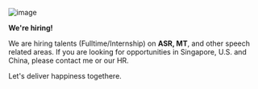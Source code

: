 ![image](https://user-images.githubusercontent.com/28823245/123965109-b3f7d080-d9e6-11eb-8997-88ee719559d1.png)


**We're hiring!**

We are hiring talents (Fulltime/Internship) on **ASR, MT**, and other speech related areas. If you are looking for opportunities in Singapore, U.S. and China, please contact me or our HR.  

Let's deliver happiness togethere.


